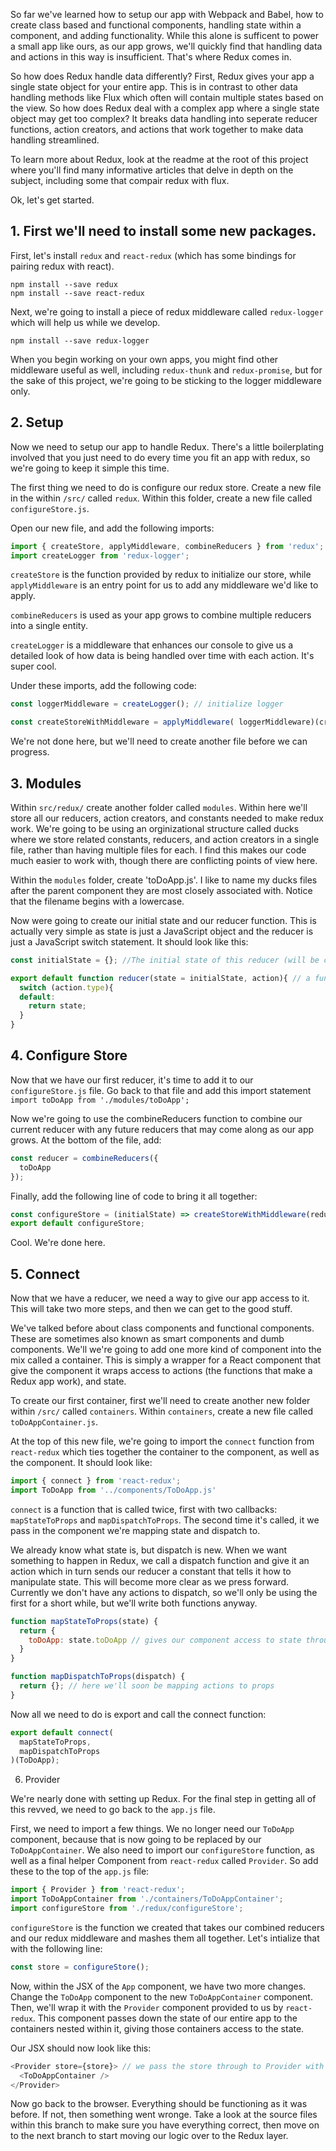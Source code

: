 So far we've learned how to setup our app with Webpack and Babel, how to create class based and functional components, handling state within a component, and adding functionality. While this alone is sufficent to power a small app like ours, as our app grows, we'll quickly find that handling data and actions in this way is insufficient. That's where Redux comes in.

So how does Redux handle data differently? First, Redux gives your app a single state object for your entire app. This is in contrast to other data handling methods like Flux which often will contain multiple states based on the view. So how does Redux deal with a complex app where a single state object may get too complex? It breaks data handling into seperate reducer functions, action creators, and actions that work together to make data handling streamlined.

To learn more about Redux, look at the readme at the root of this project where you'll find many informative articles that delve in depth on the subject, including some that compair redux with flux.

Ok, let's get started.

## 1. First we'll need to install some new packages.

First, let's install `redux` and `react-redux` (which has some bindings for pairing redux with react).

```
npm install --save redux
npm install --save react-redux
```

Next, we're going to install a piece of redux middleware called `redux-logger` which will help us while we develop.

```
npm install --save redux-logger
```

When you begin working on your own apps, you might find other middleware useful as well, including `redux-thunk` and `redux-promise`, but for the sake of this project, we're going to be sticking to the logger middleware only.

## 2. Setup

Now we need to setup our app to handle Redux. There's a little boilerplating involved that you just need to do every time you fit an app with redux, so we're going to keep it simple this time.

The first thing we need to do is configure our redux store. Create a new file in the within `/src/` called `redux`. Within this folder, create a new file called `configureStore.js`.

Open our new file, and add the following imports:

```javascript
import { createStore, applyMiddleware, combineReducers } from 'redux';
import createLogger from 'redux-logger';
```

`createStore` is the function provided by redux to initialize our store, while `applyMiddleware` is an entry point for us to add any middleware we'd like to apply.

`combineReducers` is used as your app grows to combine multiple reducers into a single entity.

`createLogger` is a middleware that enhances our console to give us a detailed look of how data is being handled over time with each action. It's super cool.


Under these imports, add the following code:

```javascript
const loggerMiddleware = createLogger(); // initialize logger

const createStoreWithMiddleware = applyMiddleware( loggerMiddleware)(createStore); // apply logger to redux
```

We're not done here, but we'll need to create another file before we can progress.

## 3. Modules

Within `src/redux/` create another folder called `modules`. Within here we'll store all our reducers, action creators, and constants needed to make redux work. We're going to be using an orginizational structure called ducks where we store related constants, reducers, and action creators in a single file, rather than having multiple files for each. I find this makes our code much easier to work with, though there are conflicting points of view here.

Within the `modules` folder, create 'toDoApp.js'. I like to name my ducks files after the parent component they are most closely associated with. Notice that the filename begins with a lowercase.

Now were going to create our initial state and our reducer function. This is actually very simple as state is just a JavaScript object and the reducer is just a JavaScript switch statement. It should look like this:

```javascript
const initialState = {}; //The initial state of this reducer (will be combined with the states of other reducers as your app grows)

export default function reducer(state = initialState, action){ // a function that has two parameters, state (which is initialized as our initialState obj), and action, which we'll cover soon.
  switch (action.type){
  default:
    return state;
  }
}
```

## 4. Configure Store

Now that we have our first reducer, it's time to add it to our `configureStore.js` file. Go back to that file and add this import statement `import toDoApp from './modules/toDoApp';`

Now we're going to use the combineReducers function to combine our current reducer with any future reducers that may come along as our app grows. At the bottom of the file, add:

```javascript
const reducer = combineReducers({
  toDoApp
});
```

Finally, add the following line of code to bring it all together:

```javascript
const configureStore = (initialState) => createStoreWithMiddleware(reducer, initialState);
export default configureStore;
```

Cool. We're done here.

## 5. Connect

Now that we have a reducer, we need a way to give our app access to it. This will take two more steps, and then we can get to the good stuff.

We've talked before about class components and functional components. These are sometimes also known as smart components and dumb components. We'll we're going to add one more kind of component into the mix called a container. This is simply a wrapper for a React component that give the component it wraps access to actions (the functions that make a Redux app work), and state.

To create our first container, first we'll need to create another new folder within `/src/` called `containers`. Within `containers`, create a new file called `toDoAppContainer.js`.

At the top of this new file, we're going to import the `connect` function from `react-redux` which ties together the container to the component, as well as the component. It should look like:

```javascript
import { connect } from 'react-redux';
import ToDoApp from '../components/ToDoApp.js'
```

`connect` is a function that is called twice, first with two callbacks: `mapStateToProps` and `mapDispatchToProps`. The second time it's called, it we pass in the component we're mapping state and dispatch to.

We already know what state is, but dispatch is new. When we want something to happen in Redux, we call a dispatch function and give it an action which in turn sends our reducer a constant that tells it how to manipulate state. This will become more clear as we press forward. Currently we don't have any actions to dispatch, so we'll only be using the first for a short while, but we'll write both functions anyway.

```javascript
function mapStateToProps(state) {
  return {
    toDoApp: state.toDoApp // gives our component access to state through props.toDoApp
  }
}

function mapDispatchToProps(dispatch) {
  return {}; // here we'll soon be mapping actions to props
}
```

Now all we need to do is export and call the connect function:

```javascript
export default connect(
  mapStateToProps,
  mapDispatchToProps
)(ToDoApp);
```

6. Provider

We're nearly done with setting up Redux. For the final step in getting all of this revved, we need to go back to the `app.js` file.

First, we need to import a few things. We no longer need our `ToDoApp` component, because that is now going to be replaced by our `ToDoAppContainer`. We also need to import our `configureStore` function, as well as a final helper Component from `react-redux` called `Provider`. So add these to the top of the `app.js` file:

```javascript
import { Provider } from 'react-redux';
import ToDoAppContainer from './containers/ToDoAppContainer';
import configureStore from './redux/configureStore';
```

`configureStore` is the function we created that takes our combined reducers and our redux middleware and mashes them all together. Let's intialize that with the following line:

```javascript
const store = configureStore();
```

Now, within the JSX of the `App` component, we have two more changes. Change the `ToDoApp` component to the new `ToDoAppContainer` component. Then, we'll wrap it with the `Provider` component provided to us by `react-redux`. This component passes down the state of our entire app to the containers nested within it, giving those containers access to the state.

Our JSX should now look like this:

```javascript
<Provider store={store}> // we pass the store through to Provider with props
  <ToDoAppContainer />
</Provider>
```

Now go back to the browser. Everything should be functioning as it was before. If not, then something went wronge. Take a look at the source files within this branch to make sure you have everything correct, then move on to the next branch to start moving our logic over to the Redux layer.

